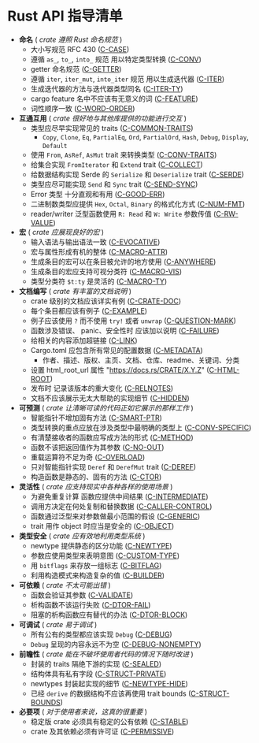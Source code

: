 # Rust API 指导清单

<!-- Read CONTRIBUTING.md before writing new guidelines -->

- **命名** ( *crate 遵照 Rust 命名规范* )
  - 大小写规范 RFC 430 ([C-CASE])
  - 遵循 `as_`, `to_`, `into_` 规范 用以特定类型转换 ([C-CONV])
  - getter 命名规范 ([C-GETTER])
  - 遵循 `iter`, `iter_mut`, `into_iter` 规范 用以生成迭代器 ([C-ITER])
  - 生成迭代器的方法与迭代器类型同名 ([C-ITER-TY])
  - cargo feature 名中不应该有无意义的词 ([C-FEATURE])
  - 词性顺序一致 ([C-WORD-ORDER])
- **互通互用** ( *crate 很好地与其他库提供的功能进行交互* )
  - 类型应尽早实现常见的 traits ([C-COMMON-TRAITS])
    - `Copy`, `Clone`, `Eq`, `PartialEq`, `Ord`, `PartialOrd`, `Hash`, `Debug`,
      `Display`, `Default`
  - 使用 `From`, `AsRef`, `AsMut` trait 来转换类型 ([C-CONV-TRAITS])
  - 给集合实现 `FromIterator` 和 `Extend` trait ([C-COLLECT])
  - 给数据结构实现 Serde 的 `Serialize` 和 `Deserialize` trait ([C-SERDE])
  - 类型应尽可能实现 `Send` 和 `Sync` trait ([C-SEND-SYNC])
  - Error 类型 十分直观和有用 ([C-GOOD-ERR])
  - 二进制数类型应提供 `Hex`, `Octal`, `Binary` 的格式化方式 ([C-NUM-FMT])
  - reader/writer 泛型函数使用 `R: Read` 和 `W: Write` 参数传值 ([C-RW-VALUE])
- **宏** ( *crate 应展现良好的宏* )
  - 输入语法与输出语法一致 ([C-EVOCATIVE])
  - 宏与属性形成有机的整体 ([C-MACRO-ATTR])
  - 生成条目的宏可以在条目被允许的地方使用 ([C-ANYWHERE])
  - 生成条目的宏应支持可视分类符 ([C-MACRO-VIS])
  - 类型分类符 `$t:ty` 是灵活的 ([C-MACRO-TY])
- **文档编写** ( *crate 有丰富的文档说明* )
  - crate 级别的文档应该详实有例 ([C-CRATE-DOC])
  - 每个条目都应该有例子 ([C-EXAMPLE])
  - 例子应该使用 `?` 而不使用 `try!` 或者 `unwrap` ([C-QUESTION-MARK])
  - 函数涉及错误、 panic、安全性时 应该加以说明 ([C-FAILURE])
  - 给相关的内容添加超链接 ([C-LINK])
  - Cargo.toml 应包含所有常见的配置数据 ([C-METADATA])
    - 作者、描述、版权、主页、文档、仓库、readme、关键词、分类
  - 设置 html_root_url 属性 "https://docs.rs/CRATE/X.Y.Z" ([C-HTML-ROOT])
  - 发布时 记录该版本的重大变化 ([C-RELNOTES])
  - 文档不应该展示无太大帮助的实现细节 ([C-HIDDEN])
- **可预测** ( *crate 让清晰可读的代码正如它展示的那样工作* )
  - 智能指针不增加固有方法 ([C-SMART-PTR])
  - 类型转换的重点应放在涉及类型中最明确的类型上 ([C-CONV-SPECIFIC])
  - 有清楚接收者的函数应写成方法的形式 ([C-METHOD])
  - 函数不该把返回值作为其参数 ([C-NO-OUT])
  - 重载运算符不足为奇 ([C-OVERLOAD])
  - 只对智能指针实现 `Deref` 和 `DerefMut` trait ([C-DEREF])
  - 构造函数是静态的、固有的方法 ([C-CTOR])
- **灵活性** ( *crate 应支持现实中各种各样的使用场景* )
  - 为避免重复计算 函数应提供中间结果 ([C-INTERMEDIATE])
  - 调用方决定在何处复制和替换数据 ([C-CALLER-CONTROL])
  - 函数通过泛型来对参数做最小范围的假设 ([C-GENERIC])
  - trait 用作 object 时应当是安全的 ([C-OBJECT])
- **类型安全** ( *crate 应有效地利用类型系统* )
  - newtype 提供静态的区分功能 ([C-NEWTYPE])
  - 参数应使用类型来表明意图 ([C-CUSTOM-TYPE])
  - 用 `bitflags` 来存放一组标志 ([C-BITFLAG])
  - 利用构造模式来构造复杂的值 ([C-BUILDER])
- **可依赖** ( *crate 不太可能出错* )
  - 函数会验证其参数 ([C-VALIDATE])
  - 析构函数不该运行失败 ([C-DTOR-FAIL])
  - 阻塞的析构函数应有替代的办法 ([C-DTOR-BLOCK])
- **可调试** ( *crate 易于调试* )
  - 所有公有的类型都应该实现 `Debug` ([C-DEBUG])
  - `Debug` 呈现的内容永远不为空 ([C-DEBUG-NONEMPTY])
- **前瞻性** ( *crate 能在不破坏使用者代码的情况下随时改进* )
  - 封装的 traits 隔绝下游的实现 ([C-SEALED])
  - 结构体具有私有字段 ([C-STRUCT-PRIVATE])
  - newtypes 封装起实现的细节 ([C-NEWTYPE-HIDE])
  - 已经 `derive` 的数据结构不应该再使用 trait bounds ([C-STRUCT-BOUNDS])
- **必要项** ( *对于使用者来说，这真的很重要* )
  - 稳定版 crate 必须具有稳定的公有依赖 ([C-STABLE])
  - crate 及其依赖必须有许可证 ([C-PERMISSIVE])


[C-CASE]: naming.html#c-case
[C-CONV]: naming.html#c-conv
[C-GETTER]: naming.html#c-getter
[C-ITER]: naming.html#c-iter
[C-ITER-TY]: naming.html#c-iter-ty
[C-FEATURE]: naming.html#c-feature
[C-WORD-ORDER]: naming.html#c-word-order

[C-COMMON-TRAITS]: interoperability.html#c-common-traits
[C-CONV-TRAITS]: interoperability.html#c-conv-traits
[C-COLLECT]: interoperability.html#c-collect
[C-SERDE]: interoperability.html#c-serde
[C-SEND-SYNC]: interoperability.html#c-send-sync
[C-GOOD-ERR]: interoperability.html#c-good-err
[C-NUM-FMT]: interoperability.html#c-num-fmt
[C-RW-VALUE]: interoperability.html#c-rw-value

[C-EVOCATIVE]: macros.html#c-evocative
[C-MACRO-ATTR]: macros.html#c-macro-attr
[C-ANYWHERE]: macros.html#c-anywhere
[C-MACRO-VIS]: macros.html#c-macro-vis
[C-MACRO-TY]: macros.html#c-macro-ty

[C-CRATE-DOC]: documentation.html#c-crate-doc
[C-EXAMPLE]: documentation.html#c-example
[C-QUESTION-MARK]: documentation.html#c-question-mark
[C-FAILURE]: documentation.html#c-failure
[C-LINK]: documentation.html#c-link
[C-METADATA]: documentation.html#c-metadata
[C-HTML-ROOT]: documentation.html#c-html-root
[C-RELNOTES]: documentation.html#c-relnotes
[C-HIDDEN]: documentation.html#c-hidden

[C-SMART-PTR]: predictability.html#c-smart-ptr
[C-CONV-SPECIFIC]: predictability.html#c-conv-specific
[C-METHOD]: predictability.html#c-method
[C-NO-OUT]: predictability.html#c-no-out
[C-OVERLOAD]: predictability.html#c-overload
[C-DEREF]: predictability.html#c-deref
[C-CTOR]: predictability.html#c-ctor

[C-INTERMEDIATE]: flexibility.html#c-intermediate
[C-CALLER-CONTROL]: flexibility.html#c-caller-control
[C-GENERIC]: flexibility.html#c-generic
[C-OBJECT]: flexibility.html#c-object

[C-NEWTYPE]: type-safety.html#c-newtype
[C-CUSTOM-TYPE]: type-safety.html#c-custom-type
[C-BITFLAG]: type-safety.html#c-bitflag
[C-BUILDER]: type-safety.html#c-builder

[C-VALIDATE]: dependability.html#c-validate
[C-DTOR-FAIL]: dependability.html#c-dtor-fail
[C-DTOR-BLOCK]: dependability.html#c-dtor-block

[C-DEBUG]: debuggability.html#c-debug
[C-DEBUG-NONEMPTY]: debuggability.html#c-debug-nonempty

[C-SEALED]: future-proofing.html#c-sealed
[C-STRUCT-PRIVATE]: future-proofing.html#c-struct-private
[C-NEWTYPE-HIDE]: future-proofing.html#c-newtype-hide
[C-STRUCT-BOUNDS]: future-proofing.html#c-struct-bounds

[C-STABLE]: necessities.html#c-stable
[C-PERMISSIVE]: necessities.html#c-permissive
